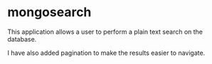 # mongosearch

This application allows a user to perform a plain text search on the database.

I have also added pagination to make the results easier to navigate.